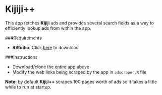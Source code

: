 Kijiji++
==============

This app fetches **Kijiji** ads and provides several search fields as a way to efficiently lookup ads from within the app.

###Requirements
* **RStudio**: Click [here](http://www.rstudio.com/products/rstudio/download/) to download

###Instructions

* Download/clone the entire app above
* Modify the web links being scraped by the app in `adscraper.R` file

**Note:** by default **Kijiji++** scrapes 100 pages worth of ads so it takes a little while to run at startup.

